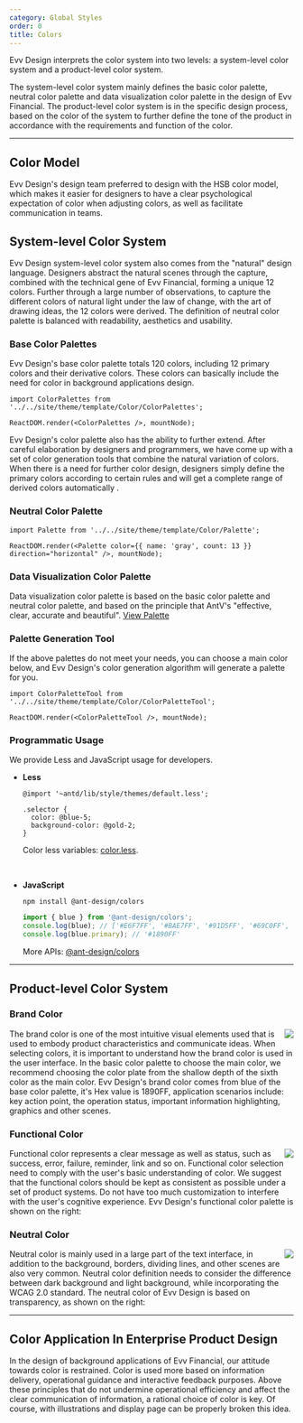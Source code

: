 ```yaml
---
category: Global Styles
order: 0
title: Colors
---
```


Evv Design interprets the color system into two levels: a system-level color system and a product-level color system.

The system-level color system mainly defines the basic color palette, neutral color palette and data visualization color palette in the design of Evv Financial. The product-level color system is in the specific design process, based on the color of the system to further define the tone of the product in accordance with the requirements and function of the color.

---

## Color Model

Evv Design's design team preferred to design with the HSB color model, which makes it easier for designers to have a clear psychological expectation of color when adjusting colors, as well as facilitate communication in teams.

## System-level Color System

Evv Design system-level color system also comes from the "natural" design language. Designers abstract the natural scenes through the capture, combined with the technical gene of Evv Financial, forming a unique 12 colors. Further through a large number of observations, to capture the different colors of natural light under the law of change, with the art of drawing ideas, the 12 colors were derived. The definition of neutral color palette is balanced with readability, aesthetics and usability.

### Base Color Palettes

Evv Design's base color palette totals 120 colors, including 12 primary colors and their derivative colors. These colors can basically include the need for color in background applications design.

```__react
import ColorPalettes from '../../site/theme/template/Color/ColorPalettes';

ReactDOM.render(<ColorPalettes />, mountNode);
```

Evv Design's color palette also has the ability to further extend. After careful elaboration by designers and programmers, we have come up with a set of color generation tools that combine the natural variation of colors. When there is a need for further color design, designers simply define the primary colors according to certain rules and will get a complete range of derived colors automatically .

### Neutral Color Palette

```__react
import Palette from '../../site/theme/template/Color/Palette';

ReactDOM.render(<Palette color={{ name: 'gray', count: 13 }} direction="horizontal" />, mountNode);
```

### Data Visualization Color Palette

Data visualization color palette is based on the basic color palette and neutral color palette, and based on the principle that AntV's "effective, clear, accurate and beautiful". [View Palette](https://antv.vision/en/docs/specification/language/palette)

### Palette Generation Tool

If the above palettes do not meet your needs, you can choose a main color below, and Evv Design's color generation algorithm will generate a palette for you.

```__react
import ColorPaletteTool from '../../site/theme/template/Color/ColorPaletteTool';

ReactDOM.render(<ColorPaletteTool />, mountNode);
```

### Programmatic Usage

We provide Less and JavaScript usage for developers.

- **Less**

  ```less
  @import '~antd/lib/style/themes/default.less';

  .selector {
    color: @blue-5;
    background-color: @gold-2;
  }
  ```

  Color less variables: [color.less](https://github.com/ant-design/ant-design/blob/5ab2783ff00d4b1da04bb213c6b12de43e7649eb/components/style/color/colors.less).

  <br />

- **JavaScript**

  ```
  npm install @ant-design/colors
  ```

  ```js
  import { blue } from '@ant-design/colors';
  console.log(blue); // ['#E6F7FF', '#BAE7FF', '#91D5FF', '#69C0FF', '#40A9FF', '#1890FF', '#096DD9', '#0050B3', '#003A8C', '#002766']
  console.log(blue.primary); // '#1890FF'
  ```

  More APIs: [@ant-design/colors](https://www.npmjs.com/package/@ant-design/colors)

---

## Product-level Color System

### Brand Color

<img class="preview-img no-padding" align="right" src="
https://gw.alipayobjects.com/mdn/rms_08e378/afts/img/A*1c74TKxuEW4AAAAAAAAAAABkARQnAQ">

The brand color is one of the most intuitive visual elements used that is used to embody product characteristics and communicate ideas. When selecting colors, it is important to understand how the brand color is used in the user interface. In the basic color palette to choose the main color, we recommend choosing the color plate from the shallow depth of the sixth color as the main color. Evv Design's brand color comes from blue of the base color palette, it's Hex value is 1890FF, application scenarios include: key action point, the operation status, important information highlighting, graphics and other scenes.

### Functional Color

<img class="preview-img no-padding" align="right" src="https://gw.alipayobjects.com/mdn/rms_08e378/afts/img/A*QY4JRa92gHQAAAAAAAAAAABkARQnAQ">

Functional color represents a clear message as well as status, such as success, error, failure, reminder, link and so on. Functional color selection need to comply with the user's basic understanding of color. We suggest that the functional colors should be kept as consistent as possible under a set of product systems. Do not have too much customization to interfere with the user's cognitive experience. Evv Design's functional color palette is shown on the right:

### Neutral Color

<img class="preview-img no-padding" align="right" src="https://gw.alipayobjects.com/zos/antfincdn/8yMmB1lcD%24/colors.jpg">

Neutral color is mainly used in a large part of the text interface, in addition to the background, borders, dividing lines, and other scenes are also very common. Neutral color definition needs to consider the difference between dark background and light background, while incorporating the WCAG 2.0 standard. The neutral color of Evv Design is based on transparency, as shown on the right:

---

## Color Application In Enterprise Product Design

In the design of background applications of Evv Financial, our attitude towards color is restrained. Color is used more based on information delivery, operational guidance and interactive feedback purposes. Above these principles that do not undermine operational efficiency and affect the clear communication of information, a rational choice of color is key. Of course, with illustrations and display page can be properly broken this idea.
